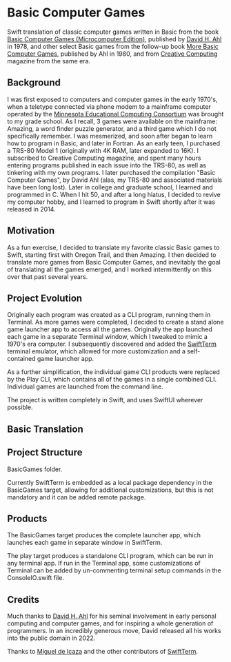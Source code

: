 #  Basic Computer Games
Swift translation of classic computer games written in Basic from the book [Basic Computer Games (Microcomputer Edition)](https://www.atariarchives.org/basicgames/), published by [David H. Ahl](https://www.swapmeetdave.com/Ahl/DHAbio.htm) in 1978, and other select Basic games from the follow-up book [More Basic Computer Games](https://archive.org/details/More_BASIC_Computer_Games), published by Ahl in 1980, and from [Creative Computing](https://archive.org/details/creativecomputing) magazine from the same era.

## Background
I was first exposed to computers and computer games in the early 1970's, when a teletype connected via phone modem to a mainframe computer operated by the [Minnesota Educational Computing Consortium](https://en.wikipedia.org/wiki/MECC) was brought to my grade school. As I recall, 3 games were available on the mainframe: Amazing, a word finder puzzle generator, and a third game which I do not specifically remember. I was mesmerized, and soon after began to learn how to program in Basic, and later in Fortran. As an early teen, I purchased a TRS-80 Model 1 (originally with 4K RAM, later expanded to 16K). I subscribed to Creative Computing magazine, and spent many hours entering programs published in each issue into the TRS-80, as well as tinkering with my own programs. I later purchased the compilation "Basic Computer Games", by David Ahl (alas, my TRS-80 and associated materials have been long lost). Later in college and graduate school, I learned and programmed in C. When I hit 50, and after a long hiatus, I decided to revive my computer hobby, and I learned to program in Swift shortly after it was released in 2014.

## Motivation
As a fun exercise, I decided to translate my favorite classic Basic games to Swift, starting first with Oregon Trail, and then Amazing. I then decided to translate more games from Basic Computer Games, and inevitably the goal of translating all the games emerged, and I worked intermittently on this over that past several years.

## Project Evolution
Originally each program was created as a CLI program, running them in Terminal. As more games were completed, I decided to create a stand alone game launcher app to access all the games. Originally the app launched each game in a separate Terminal window, which I tweaked to mimic a 1970's era computer. I subsequently discovered and added the [SwiftTerm](https://github.com/migueldeicaza/SwiftTerm.git) terminal emulator, which allowed for more customization and a self-contained game launcher app. 

As a further simplification, the individual game CLI products were replaced by the Play CLI, which contains all of the games in a single combined CLI. Individual games are launched from the command line.

The project is written completely in Swift, and uses SwiftUI wherever possible.

## Basic Translation


## Project Structure
BasicGames folder.

Currently SwiftTerm is embedded as a local package dependency in the BasicGames target, allowing for additional customizations, but this is not mandatory and it can be added remote package.

## Products
The BasicGames target produces the complete launcher app, which launches each game in separate window in SwiftTerm.

The play target produces a standalone CLI program, which can be run in any terminal app. If run in the Terminal app, some customizations of Terminal can be added by un-commenting terminal setup commands in the ConsoleIO.swift file.

## Credits
Much thanks to [David H. Ahl](https://www.swapmeetdave.com/Ahl/DHAbio.htm) for his seminal involvement in early personal computing and computer games, and for inspiring a whole generation of programmers. In an incredibly generous move, David released all his works into the public domain in 2022.

Thanks to [Miguel de Icaza](https://github.com/migueldeicaza) and the other contributors of [SwiftTerm](https://github.com/migueldeicaza/SwiftTerm.git).
